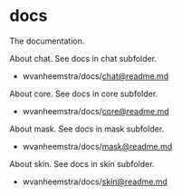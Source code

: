 docs
====

The documentation.

About chat.
See docs in chat subfolder.
* wvanheemstra/docs/chat@readme.md 

About core.
See docs in core subfolder.
* wvanheemstra/docs/core@readme.md

About mask.
See docs in mask subfolder.
* wvanheemstra/docs/mask@readme.md

About skin.
See docs in skin subfolder.
* wvanheemstra/docs/skin@readme.md